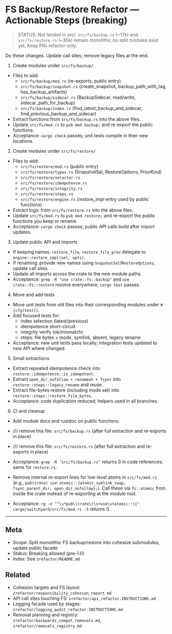 # FS Backup/Restore Refactor — Actionable Steps (breaking)

> STATUS: Not landed in src/. `src/fs/backup.rs` (~17k) and `src/fs/restore.rs` (~30k) remain monoliths; no split modules exist yet. Keep PRs refactor-only.

Do these changes. Update call sites; remove legacy files at the end.

1) Create modules under `src/fs/backup/`

- Files to add:
  - `src/fs/backup/mod.rs` (re-exports; public entry)
  - `src/fs/backup/snapshot.rs` (create_snapshot, backup_path_with_tag, has_backup_artifacts)
  - `src/fs/backup/sidecar.rs` (BackupSidecar, read/write, sidecar_path_for_backup)
  - `src/fs/backup/index.rs` (find_latest_backup_and_sidecar, find_previous_backup_and_sidecar)
- Extract functions from `src/fs/backup.rs` into the above files.
- Update `src/fs/mod.rs` to `pub mod backup;` and re-export the public functions.
- Acceptance: `cargo check` passes; unit tests compile in their new locations.

2) Create modules under `src/fs/restore/`

- Files to add:
  - `src/fs/restore/mod.rs` (public entry)
  - `src/fs/restore/types.rs` (SnapshotSel, RestoreOptions, PriorKind)
  - `src/fs/restore/selector.rs`
  - `src/fs/restore/idempotence.rs`
  - `src/fs/restore/integrity.rs`
  - `src/fs/restore/steps.rs`
  - `src/fs/restore/engine.rs` (restore_impl entry used by public functions)
- Extract logic from `src/fs/restore.rs` into the above files.
- Update `src/fs/mod.rs` to `pub mod restore;` and re-export the public functions you keep or rename.
- Acceptance: `cargo check` passes; public API calls build after import updates.

3) Update public API and imports

- If keeping names: `restore_file`, `restore_file_prev` delegate to `engine::restore_impl(sel, opts)`.
- If renaming: provide new names using `SnapshotSel`/`RestoreOptions`; update call sites.
- Update all imports across the crate to the new module paths.
- Acceptance: `grep -R "use crate::fs::backup"` and `use crate::fs::restore` resolve everywhere; `cargo test` passes.

4) Move and add tests

- Move unit tests from old files into their corresponding modules under `#[cfg(test)]`.
- Add focused tests for:
  - index selection (latest/previous)
  - idempotence short-circuit
  - integrity verify (ok/mismatch)
  - steps: file bytes + mode, symlink, absent, legacy rename
- Acceptance: new unit tests pass locally; integration tests updated to new API where changed.

5) Small extractions

- Extract repeated idempotence check into `restore::idempotence::is_idempotent`.
- Extract `open_dir_nofollow + renameat + fsync` into `restore::steps::legacy_rename` and reuse.
- Extract file-bytes restore (including mode set) into `restore::steps::restore_file_bytes`.
- Acceptance: code duplication reduced; helpers used in all branches.

6) CI and cleanup

- Add module docs and rustdoc on public functions.
- /// remove this file: `src/fs/backup.rs` (after full extraction and re-exports in place)
- /// remove this file: `src/fs/restore.rs` (after full extraction and re-exports in place)
- Acceptance: `grep -R "src/fs/backup.rs"` returns 0 in code references; same for `restore.rs`.

- Remove internal re-export lines for low-level atoms in `src/fs/mod.rs` (e.g., `pub(crate) use atomic::{atomic_symlink_swap, fsync_parent_dir, open_dir_nofollow};`). Call these via `fs::atomic` from inside the crate instead of re-exporting at the module root.
- Acceptance: `rg -n "^\s*pub\(crate\)\s+use\s+atomic::\{" cargo/switchyard/src/fs/mod.rs -S` returns 0.

---

## Meta

- Scope: Split monolithic FS backup/restore into cohesive submodules; update public facade
- Status: Breaking allowed (pre-1.0)
- Index: See `zrefactor/README.md`

## Related

- Cohesion targets and FS layout: `zrefactor/responsibility_cohesion_report.md`
- API call sites touching FS: `zrefactor/api_refactor.INSTRUCTIONS.md`
- Logging facade used by stages: `zrefactor/logging_audit_refactor.INSTRUCTIONS.md`
- Removal planning and registry: `zrefactor/backwards_compat_removals.md`, `zrefactor/removals_registry.md`

